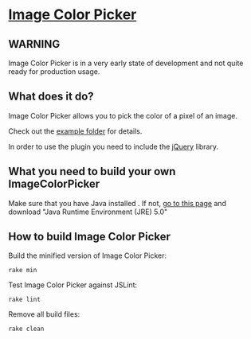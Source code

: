 [Image Color Picker](http://github.com/Skarabaeus/ImageColorPicker)
===================================================================

WARNING
-------
Image Color Picker is in a very early state of development and not quite
ready for production usage.

What does it do?
----------------

Image Color Picker allows you to pick the color of a pixel of an image.

Check out the [example folder](http://github.com/Skarabaeus/ImageColorPicker/tree/master/example)
for details.

In order to use the plugin you need to include the [jQuery](http://jquery.com) library.


What you need to build your own ImageColorPicker
------------------------------------------------
Make sure that you have Java installed .
If not, [go to this page](http://java.sun.com/javase/downloads/index.jsp) and download "Java Runtime Environment (JRE) 5.0"

How to build Image Color Picker
-----------------------------

Build the minified version of Image Color Picker:

    rake min
    
Test Image Color Picker against JSLint:

    rake lint

Remove all build files:
  
    rake clean



